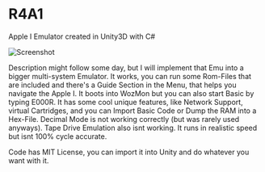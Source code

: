 # R4A1
Apple I Emulator created in Unity3D with C#

![Screenshot](https://github.com/user-attachments/assets/ca5fce4e-c314-4c46-ae6c-b57042bddba3)

Description might follow some day, but I will implement that Emu into a bigger multi-system Emulator.
It works, you can run some Rom-Files that are included and there's a Guide Section in the Menu, that helps you navigate the Apple I.
It boots into WozMon but you can also start Basic by typing E000R.
It has some cool unique features, like Network Support, virtual Cartridges, and you can Import Basic Code or Dump the RAM into a Hex-File.
Decimal Mode is not working correctly (but was rarely used anyways). Tape Drive Emulation also isnt working. It runs in realistic speed but isnt 100% cycle accurate.

Code has MIT License, you can import it into Unity and do whatever you want with it.
